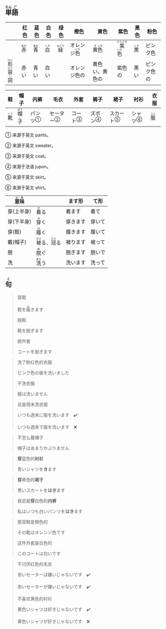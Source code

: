 ## <ruby>単<rt>たん</rt>語<rt>ご</rt></ruby>

|                                                  | 红色                        | 蓝色                        | 白色                        | 绿色                         | 橙色                            | 黄色                                                         | 紫色                                                   | 黑色                        | 粉色    |
| ------------------------------------------------ | ------------------------- | ------------------------- | ------------------------- | -------------------------- | ----------------------------- | ---------------------------------------------------------- | ---------------------------------------------------- | ------------------------- | ----- |
|                                                  | <ruby>赤<rt>あか</rt></ruby> | <ruby>青<rt>あお</rt></ruby> | <ruby>白<rt>しろ</rt></ruby> | <ruby>緑<rt>みどり</rt></ruby> | オレンジ<ruby>色<rt>いろ</rt></ruby> | <ruby><rb>黄</rb><rt>き</rt></ruby><ruby>色<rt>いろ</rt></ruby> | <ruby>紫<rt>むらさき</rt></ruby><ruby>色<rt>いろ</rt></ruby> | <ruby>黒<rt>くろ</rt></ruby> | ピンク色  |
| <ruby>形<rt>けい</rt>容<rt>よう</rt>詞<rt>し</rt></ruby> | 赤い                        | 青い                        | 白い                        |                            | オレンジ色の                        | 黄色い、黄色の                                                    | 紫色の                                                  | 黒い                        | ピンク色の |

| 鞋                           | 帽子                                      | 内裤                      | 毛衣                        | 外套                      | 裤子                      | 裙子                        | 衬衫                      | 衣服                         |
| ---------------------------- | ----------------------------------------- | ------------------------- | --------------------------- | ------------------------- | ------------------------- | --------------------------- | ------------------------- | ---------------------------- |
| <ruby>靴<rt>くつ</rt></ruby> | <ruby>帽<rt>ぼう</rt>子<rt>し</rt></ruby> | <a>パンツ</a><sup>①</sup> | <a>セーター</a><sup>②</sup> | <a>コート</a><sup>③</sup> | <a>ズボン</a><sup>④</sup> | <a>スカート</a><sup>⑤</sup> | <a>シャツ</a><sup>⑥</sup> | <ruby>服<rt>ふく</rt></ruby> |

① 来源于英文 pants。

② 来源于英文 sweater。

③ 来源于英文 coat。

④ 来源于法语 jupon。

⑤ 来源于英文 skirt。

⑥ 来源于英文 shirt。

| <ruby>意<rt>い</rt>味<rt>み</rt></ruby> |                                                              | ます形   | て形   |
| --------------------------------------- | ------------------------------------------------------------ | -------- | ------ |
| 穿(上半身)                              | <ruby>着<rt>き</rt>る</ruby>                                 | 着ます   | 着て   |
| 穿(下半身)                              | <ruby>穿<rt>は</rt>く</ruby>                                 | 穿きます | 穿いて |
| 穿(鞋)                                  | <ruby>履<rt>は</rt>く</ruby>                                 | 履きます | 履いて |
| 戴(帽子)                                | <ruby>被<rt>かぶ</rt>る</ruby>、<ruby>冠<rt>かぶ</rt>る</ruby> | 被ります | 被って |
| 脱                                      | <ruby>脱<rt>ぬ</rt>ぐ</ruby>                                 | 脱ぎます | 脱いで |
| 洗                                      | <ruby>洗<rt>あら</rt>う</ruby>                               | 洗います | 洗って |





## <ruby>句<rt>く</rt></ruby>

> 穿鞋
> 
> 靴を<ruby>履<rt>は</rt>き</ruby>ます
> 
> 脱鞋
> 
> 靴を脱ぎます
> 
> 脱外套
> 
> コートを脱ぎます

> 洗了粉红色的衣服
>
> ピンク色の服を洗いました
>
> 不洗衣服
>
> 服は洗いません
>
> 总是周末洗衣服
>
> いつも週末に服を洗います️　✔️　
>
> いつも週末で服を洗います　❌

> 不怎么戴帽子
> 
> 帽子はあまりかぶりません

> **穿**蓝色的**衬衫**
> 
> 青いシャツを**き**ます

> **穿**黑色的**裙子**
> 
> 黒いスカートを**はき**ます

> 我总是**穿**白色的**内裤**
> 
> 私はいつも白いパンツを**はき**ます

> 那双鞋是橙色的
> 
> その靴はオレンジ色です
> 
> 这件外套是白色的
> 
> このコートは白いです

> 不讨厌红色的毛衣
> 
> 赤いセーターは嫌いじゃないです　✔️
> 
> 赤いセーターが嫌いじゃないです　✔️
> 
> 不喜欢黄色的衬衫
> 
> 黄色いシャツは好きじゃないです　✔️
> 
> 黄色いシャツが好きじゃないです　❌
